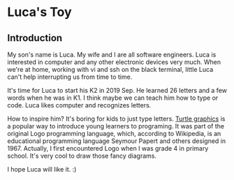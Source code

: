 # Luca's Toy

## Introduction

My son's name is Luca. My wife and I are all software engineers. Luca is interested in computer and any other electronic devices very much. When we're at home, working with vi and ssh on the black terminal, little Luca can't help interrupting us from time to time.

It's time for Luca to start his K2 in 2019 Sep. He learned 26 letters and a few words when he was in K1. I think maybe we can teach him how to type or code. Luca likes computer and recognizes letters.

How to inspire him? It's boring for kids to just type letters. [Turtle graphics](https://en.wikipedia.org/wiki/Turtle_graphics) is a popular way to introduce young learners to programing. It was part of the original Logo programming language, which, according to Wikipedia, is an educational programming language Seymour Papert and others designed in 1967. Actually, I first encountered Logo when I was grade 4 in primary school. It's very cool to draw those fancy diagrams.

I hope Luca will like it. :)
